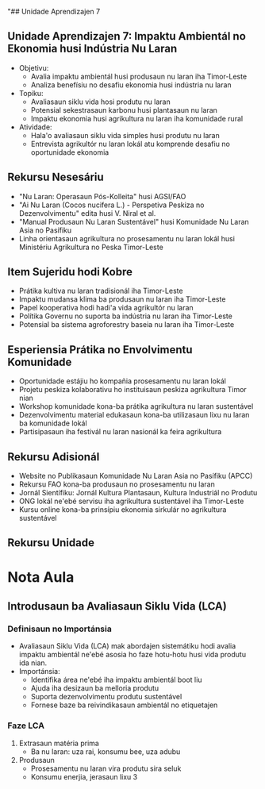 "## Unidade Aprendizajen 7

## Unidade Aprendizajen 7: Impaktu Ambientál no Ekonomia husi Indústria Nu Laran
- Objetivu:
  * Avalia impaktu ambientál husi produsaun nu laran iha Timor-Leste
  * Analiza benefísiu no desafiu ekonomia husi indústria nu laran
- Topiku:
  * Avaliasaun siklu vida hosi produtu nu laran
  * Potensial sekestrasaun karbonu husi plantasaun nu laran
  * Impaktu ekonomia husi agrikultura nu laran iha komunidade rural
- Atividade:
  * Hala'o avaliasaun siklu vida simples husi produtu nu laran
  * Entrevista agrikultór nu laran lokál atu komprende desafiu no oportunidade ekonomia

## Rekursu Nesesáriu

- "Nu Laran: Operasaun Pós-Kolleita" husi AGSI/FAO
- "Ai Nu Laran (Cocos nucifera L.) - Perspetiva Peskiza no Dezenvolvimentu" edita husi V. Niral et al.
- "Manual Produsaun Nu Laran Sustentável" husi Komunidade Nu Laran Asia no Pasífiku
- Linha orientasaun agrikultura no prosesamentu nu laran lokál husi Ministériu Agrikultura no Peska Timor-Leste

## Item Sujeridu hodi Kobre

- Prátika kultiva nu laran tradisionál iha Timor-Leste
- Impaktu mudansa klima ba produsaun nu laran iha Timor-Leste
- Papel kooperativa hodi hadi'a vida agrikultór nu laran
- Polítika Governu no suporta ba indústria nu laran iha Timor-Leste
- Potensial ba sistema agroforestry baseia nu laran iha Timor-Leste

## Esperiensia Prátika no Envolvimentu Komunidade

- Oportunidade estájiu ho kompañia prosesamentu nu laran lokál
- Projetu peskiza kolaborativu ho instituisaun peskiza agrikultura Timor nian
- Workshop komunidade kona-ba prátika agrikultura nu laran sustentável
- Dezenvolvimentu material edukasaun kona-ba utilizasaun lixu nu laran ba komunidade lokál
- Partisipasaun iha festivál nu laran nasionál ka feira agrikultura

## Rekursu Adisionál

- Website no Publikasaun Komunidade Nu Laran Asia no Pasífiku (APCC)
- Rekursu FAO kona-ba produsaun no prosesamentu nu laran
- Jornál Sientífiku: Jornál Kultura Plantasaun, Kultura Industriál no Produtu
- ONG lokál ne'ebé servisu iha agrikultura sustentável iha Timor-Leste
- Kursu online kona-ba prinsípiu ekonomia sirkulár no agrikultura sustentável

## Rekursu Unidade

# Nota Aula

## Introdusaun ba Avaliasaun Siklu Vida (LCA)

### Definisaun no Importánsia
- Avaliasaun Siklu Vida (LCA) mak abordajen sistemátiku hodi avalia impaktu ambientál ne'ebé asosia ho faze hotu-hotu husi vida produtu ida nian.
- Importánsia:
  - Identifika área ne'ebé iha impaktu ambientál boot liu
  - Ajuda iha desizaun ba melloria produtu
  - Suporta dezenvolvimentu produtu sustentável
  - Fornese baze ba reivindikasaun ambientál no etiquetajen

### Faze LCA
1. Extrasaun matéria prima
   - Ba nu laran: uza rai, konsumu bee, uza adubu
2. Produsaun
   - Prosesamentu nu laran vira produtu sira seluk
   - Konsumu enerjia, jerasaun lixu
3